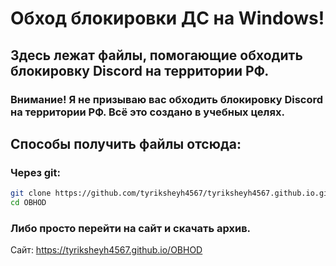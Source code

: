 # Обход блокировки ДС на Windows!
## Здесь лежат файлы, помогающие обходить блокировку Discord на территории РФ.
### Внимание! Я не призываю вас обходить блокировку Discord на территории РФ. Всё это создано в учебных целях.
## Способы получить файлы отсюда:
### Через git:
```bash
git clone https://github.com/tyriksheyh4567/tyriksheyh4567.github.io.git
cd OBHOD
```
### Либо просто перейти на сайт и скачать архив.
Сайт: https://tyriksheyh4567.github.io/OBHOD